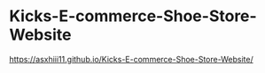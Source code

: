 # Kicks-E-commerce-Shoe-Store-Website

https://asxhiii11.github.io/Kicks-E-commerce-Shoe-Store-Website/
